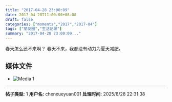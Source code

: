 ```yaml
---
title: "2017-04-28 23:00:09"
date: 2017-04-28T11:00:00+08:00
draft: false
categories: ["moments","2017","2017-04"]
tags: ["朋友圈","生活记录"]
summary: "2017-04-28 23:00:09..."
---
```


春天怎么还不来啊？
春天不来，我都没有动力为夏天减肥。

## 媒体文件

- ![Media 1](/Moments/photos/2017-04-28/201704282300090.jpg)

---

**帖子类型:** 1
**用户名:** chenxueyuan001
**处理时间:** 2025/8/28 22:31:38